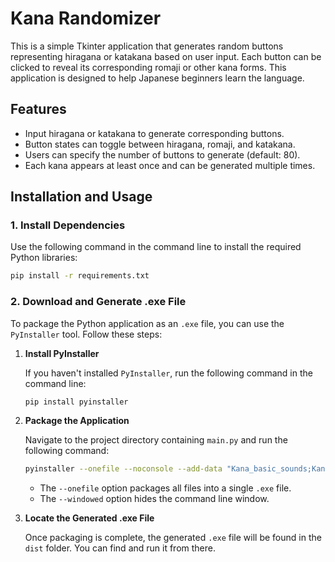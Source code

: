 # Kana Randomizer

This is a simple Tkinter application that generates random buttons representing hiragana or katakana based on user input. Each button can be clicked to reveal its corresponding romaji or other kana forms. This application is designed to help Japanese beginners learn the language.

## Features

- Input hiragana or katakana to generate corresponding buttons.
- Button states can toggle between hiragana, romaji, and katakana.
- Users can specify the number of buttons to generate (default: 80).
- Each kana appears at least once and can be generated multiple times.

## Installation and Usage

### 1. Install Dependencies

Use the following command in the command line to install the required Python libraries:

```bash
pip install -r requirements.txt
```

### 2. Download and Generate .exe File

To package the Python application as an `.exe` file, you can use the `PyInstaller` tool. Follow these steps:

1. **Install PyInstaller**

   If you haven't installed `PyInstaller`, run the following command in the command line:

   ```bash
   pip install pyinstaller
   ```

2. **Package the Application**

   Navigate to the project directory containing `main.py` and run the following command:

   ```bash
   pyinstaller --onefile --noconsole --add-data "Kana_basic_sounds;Kana_basic_sounds" --icon="NERV.ico" Kana-Randomizer.py
   ```

   - The `--onefile` option packages all files into a single `.exe` file.
   - The `--windowed` option hides the command line window.

3. **Locate the Generated .exe File**

   Once packaging is complete, the generated `.exe` file will be found in the `dist` folder. You can find and run it from there.
